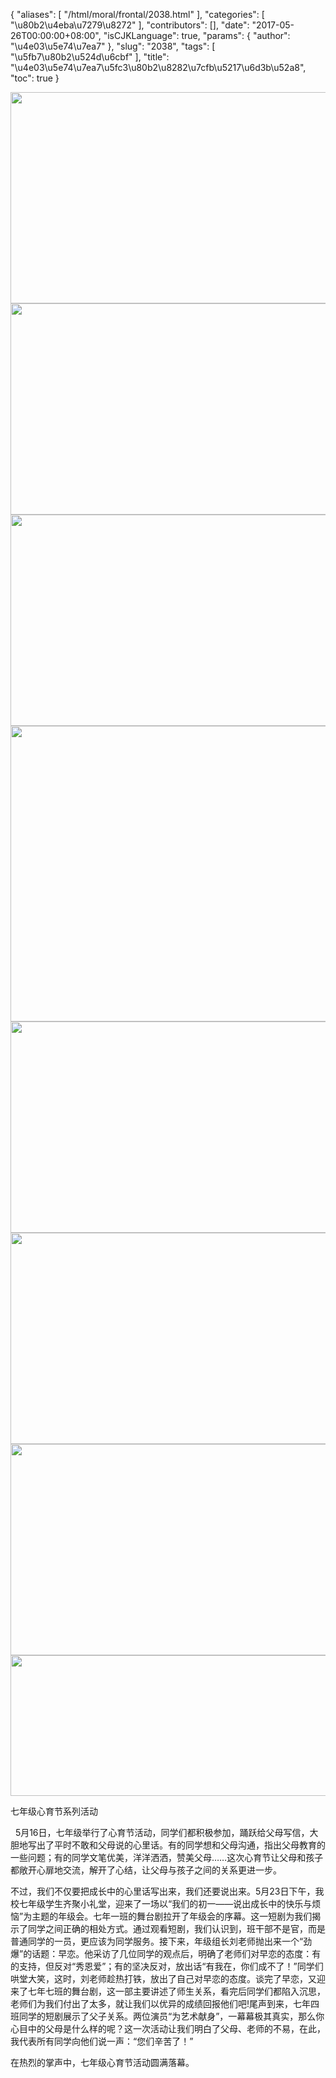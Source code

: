 {
    "aliases": [
        "/html/moral/frontal/2038.html"
    ],
    "categories": [
        "\u80b2\u4eba\u7279\u8272"
    ],
    "contributors": [],
    "date": "2017-05-26T00:00:00+08:00",
    "isCJKLanguage": true,
    "params": {
        "author": "\u4e03\u5e74\u7ea7"
    },
    "slug": "2038",
    "tags": [
        "\u5fb7\u80b2\u524d\u6cbf"
    ],
    "title": "\u4e03\u5e74\u7ea7\u5fc3\u80b2\u8282\u7cfb\u5217\u6d3b\u52a8",
    "toc": true
}


<img
    src="https://cdn.tfls.online/mirror/full/f295d09f5f040d5178900fcc82f43f1ef5d2c2ee.jpg"
    style="display:block;margin-left:auto;margin-right:auto;"
    decoding="async"
    fetchpriority="auto"
    loading="lazy"
    height="338"
    width="600"
/>
<img
    src="https://cdn.tfls.online/mirror/full/4d39f6bf48ad7ea5f9eb034f224a6e5b532f1a27.jpg"
    style="display:block;margin-left:auto;margin-right:auto;"
    decoding="async"
    fetchpriority="auto"
    loading="lazy"
    height="338"
    width="600"
/>
<img
    src="https://cdn.tfls.online/mirror/full/d5e82f62702e60a9860615028b9be0122e92ab1d.jpg"
    style="display:block;margin-left:auto;margin-right:auto;"
    decoding="async"
    fetchpriority="auto"
    loading="lazy"
    height="338"
    width="600"
/>
<img
    src="https://cdn.tfls.online/mirror/full/7ad1965bcf1efc4974151d8983eef81ab7fdf8d8.jpg"
    style="display:block;margin-left:auto;margin-right:auto;"
    decoding="async"
    fetchpriority="auto"
    loading="lazy"
    height="473"
    width="600"
/>
<img
    src="https://cdn.tfls.online/mirror/full/6ad4a9a50bbf8eedffed57199fa8fbcc193a3798.jpg"
    style="display:block;margin-left:auto;margin-right:auto;"
    decoding="async"
    fetchpriority="auto"
    loading="lazy"
    height="338"
    width="600"
/>
<img
    src="https://cdn.tfls.online/mirror/full/0a0fe2e198b7aa1eb3bb2ed54dc59cd6505ebd5a.jpg"
    style="display:block;margin-left:auto;margin-right:auto;"
    decoding="async"
    fetchpriority="auto"
    loading="lazy"
    height="338"
    width="600"
/>
<img
    src="https://cdn.tfls.online/mirror/full/55ebc466fc645c316665dec7ffeed47662a1d141.jpg"
    style="display:block;margin-left:auto;margin-right:auto;"
    decoding="async"
    fetchpriority="auto"
    loading="lazy"
    height="338"
    width="600"
/>
<img
    src="https://cdn.tfls.online/mirror/full/c6be56357c9e6246584fcaddf0f79dd5f0b2f5ac.jpg"
    style="display:block;margin-left:auto;margin-right:auto;"
    decoding="async"
    fetchpriority="auto"
    loading="lazy"
    height="225"
    width="600"
/>




  





七年级心育节系列活动




  5月16日，七年级举行了心育节活动，同学们都积极参加，踊跃给父母写信，大胆地写出了平时不敢和父母说的心里话。有的同学想和父母沟通，指出父母教育的一些问题；有的同学文笔优美，洋洋洒洒，赞美父母……这次心育节让父母和孩子都敞开心扉地交流，解开了心结，让父母与孩子之间的关系更进一步。




不过，我们不仅要把成长中的心里话写出来，我们还要说出来。5月23日下午，我校七年级学生齐聚小礼堂，迎来了一场以“我们的初一——说出成长中的快乐与烦恼”为主题的年级会。七年一班的舞台剧拉开了年级会的序幕。这一短剧为我们揭示了同学之间正确的相处方式。通过观看短剧，我们认识到，班干部不是官，而是普通同学的一员，更应该为同学服务。接下来，年级组长刘老师抛出来一个“劲爆”的话题：早恋。他采访了几位同学的观点后，明确了老师们对早恋的态度：有的支持，但反对“秀恩爱”；有的坚决反对，放出话“有我在，你们成不了！”同学们哄堂大笑，这时，刘老师趁热打铁，放出了自己对早恋的态度。谈完了早恋，又迎来了七年七班的舞台剧，这一部主要讲述了师生关系，看完后同学们都陷入沉思，老师们为我们付出了太多，就让我们以优异的成绩回报他们吧!尾声到来，七年四班同学的短剧展示了父子关系。两位演员“为艺术献身”，一幕幕极其真实，那么你心目中的父母是什么样的呢？这一次活动让我们明白了父母、老师的不易，在此，我代表所有同学向他们说一声：“您们辛苦了！”




在热烈的掌声中，七年级心育节活动圆满落幕。




  



